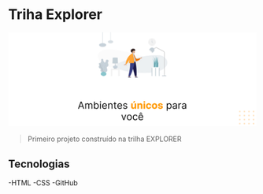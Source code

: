 # Triha Explorer 

![preview](./Fase1%20ReadMe.png)


> Primeiro projeto construído na trilha EXPLORER

## Tecnologias

-HTML
-CSS
-GitHub
